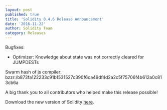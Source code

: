 ```yaml
---
layout: post
published: true
title: 'Solidity 0.4.6 Release Announcement'
date: '2016-11-22'
author: Solidity Team
category: Releases
---
```


Bugfixes:
- Optimizer: Knowledge about state was not correctly cleared for JUMPDESTs

Swarm hash of js compiler: bzzr:/b873fa122233c91b1531527c390f6ca49df4d2a2c5f75706f4b612a0c813cb6a


A big thank you to all contributors who helped make this release possible!

Download the new version of Solidity [here](https://github.com/ethereum/solidity/releases/tag/v0.4.6).
  
